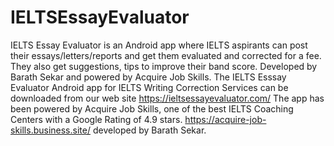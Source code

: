 # IELTSEssayEvaluator
IELTS Essay Evaluator is an Android app where IELTS aspirants can post their essays/letters/reports and get them evaluated and corrected for a fee. They also get suggestions, tips to improve their band score. Developed by Barath Sekar and powered by Acquire Job Skills.
The IELTS Esssay Evaluator Android app for IELTS Writing Correction Services can be downloaded from our web site https://ieltsessayevaluator.com/
The app has been powered by Acquire Job Skills, one of the best IELTS Coaching Centers with a Google Rating of 4.9 stars. https://acquire-job-skills.business.site/ developed by Barath Sekar.
